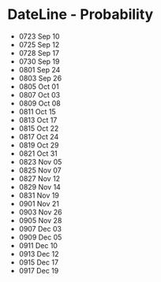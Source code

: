 # DateLine - Probability

- 0723 Sep 10
- 0725 Sep 12
- 0728 Sep 17
- 0730 Sep 19
- 0801 Sep 24
- 0803 Sep 26
- 0805 Oct 01
- 0807 Oct 03
- 0809 Oct 08
- 0811 Oct 15
- 0813 Oct 17
- 0815 Oct 22
- 0817 Oct 24
- 0819 Oct 29
- 0821 Oct 31
- 0823 Nov 05
- 0825 Nov 07
- 0827 Nov 12
- 0829 Nov 14
- 0831 Nov 19
- 0901 Nov 21
- 0903 Nov 26
- 0905 Nov 28
- 0907 Dec 03
- 0909 Dec 05
- 0911 Dec 10
- 0913 Dec 12
- 0915 Dec 17
- 0917 Dec 19